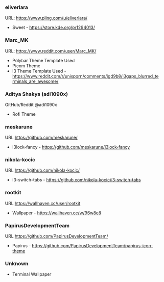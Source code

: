 ### eliverlara
URL: https://www.pling.com/u/eliverlara/
* Sweet - https://store.kde.org/p/1294013/

### Marc_MK
URL: https://www.reddit.com/user/Marc_MK/
* Polybar Theme Template Used
* Picom Theme
* i3 Theme Template Used - https://www.reddit.com/r/unixporn/comments/igd9b8/i3gaps_blurred_terminals_are_awesome/


### Aditya Shakya (adi1090x)
GitHub/Reddit @adi1090x
* Rofi Theme

### meskarune
URL https://github.com/meskarune/
* i3lock-fancy - https://github.com/meskarune/i3lock-fancy

### nikola-kocic
URL https://github.com/nikola-kocic/
* i3-switch-tabs - https://github.com/nikola-kocic/i3-switch-tabs

### rootkit
URL https://wallhaven.cc/user/rootkit
* Wallpaper - https://wallhaven.cc/w/96w8e8

### PapirusDevelopmentTeam
URL https://github.com/PapirusDevelopmentTeam/
* Papirus - https://github.com/PapirusDevelopmentTeam/papirus-icon-theme

### Unknown
* Terminal Wallpaper